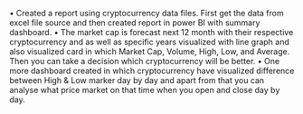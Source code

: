 •	Created a report using cryptocurrency data files. First get the data from excel file source and then created report in power BI with summary dashboard.
•	The market cap is forecast next 12 month with their respective cryptocurrency and as well as specific years visualized with line graph and also visualized card in which Market Cap, Volume, High, Low, and Average. Then you can take a decision which cryptocurrency will be better.
•	One more dashboard created in which cryptocurrency have visualized difference between High & Low marker day by day and apart from that you can analyse what price market on that time when you open and close day by day.
